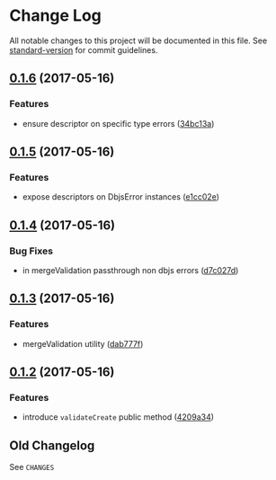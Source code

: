 # Change Log

All notable changes to this project will be documented in this file. See [standard-version](https://github.com/conventional-changelog/standard-version) for commit guidelines.

<a name="0.1.6"></a>
## [0.1.6](https://github.com/medikoo/dbjs/compare/v0.1.5...v0.1.6) (2017-05-16)


### Features

* ensure descriptor on specific type errors ([34bc13a](https://github.com/medikoo/dbjs/commit/34bc13a))



<a name="0.1.5"></a>
## [0.1.5](https://github.com/medikoo/dbjs/compare/v0.1.4...v0.1.5) (2017-05-16)


### Features

* expose descriptors on DbjsError instances ([e1cc02e](https://github.com/medikoo/dbjs/commit/e1cc02e))



<a name="0.1.4"></a>
## [0.1.4](https://github.com/medikoo/dbjs/compare/v0.1.3...v0.1.4) (2017-05-16)


### Bug Fixes

* in mergeValidation passthrough non dbjs errors ([d7c027d](https://github.com/medikoo/dbjs/commit/d7c027d))



<a name="0.1.3"></a>
## [0.1.3](https://github.com/medikoo/dbjs/compare/v0.1.2...v0.1.3) (2017-05-16)


### Features

* mergeValidation utility ([dab777f](https://github.com/medikoo/dbjs/commit/dab777f))



<a name="0.1.2"></a>
## [0.1.2](https://github.com/medikoo/dbjs/compare/v0.1.1...v0.1.2) (2017-05-16)


### Features

* introduce `validateCreate` public method ([4209a34](https://github.com/medikoo/dbjs/commit/4209a34))

## Old Changelog

See `CHANGES`
